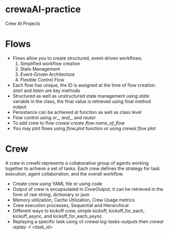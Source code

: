 # crewaAI-practice
Crew AI Projects

# Flows
* Flows allow you to create structured, event-driven workflows:
  1. Simplified workflow creation
  2.  State Management
  3. Event-Driven Architecture
  4. Flexible Control Flow
* Each flow has unique, the ID is assigned at the time of flow creation. _start_ and _listen_ are key methods
* Structured as well as unstructured state management using _state_ variable in the class, the final value is retrieved using final method output
* Persistance can be achieved at function as well as class level
* Flow control using _or__, _and__, and _router_
* To add crew to flow _crewai create flow name_of_flow_
* You may plot flows using _flow.plot_ function or using _crewai flow plot_
  
# Crew
A crew in crewAI represents a collaborative group of agents working together to achieve a set of tasks. Each crew defines the strategy for task execution, agent collaboration, and the overall workflow.
* Create crew using YAML file or using code
* Output of crew is encapsulated in _CrewOutput_, it can be retrieved in the form of raw string, dictionary or json
* Memory utilization, Cache Utilization, Crew Usage metrics
* Crew execution processes, Sequential and Hierarchical
* Different ways to kickoff crew, simple kickoff, kickoff_for_each, kickoff_async, and kickoff_for_each_async.
* Replaying a specific task using cli _crewai log-tasks-outputs_ then _crewai replay -t <task_id>_

